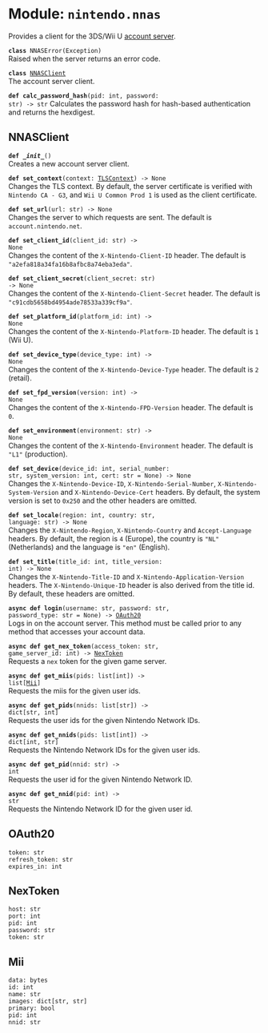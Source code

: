 
# Module: <code>nintendo.nnas</code>

Provides a client for the 3DS/Wii U [account server](https://github.com/Kinnay/NintendoClients/wiki/Account-Server).

<code>**class** NNASError(Exception)</code><br>
<span class="docs">Raised when the server returns an error code.</span>

<code>**class** [NNASClient](#nnasclient)</code><br>
<span class="docs">The account server client.</span>

<code>**def calc_password_hash**(pid: int, password: str) -> str</code>
<span class="docs">Calculates the password hash for hash-based authentication and returns the hexdigest.</span>

## NNASClient
<code>**def _\_init__**()</code><br>
<span class="docs">Creates a new account server client.</span>

<code>**def set_context**(context: [TLSContext](../common/tls#tlscontext)) -> None</code><br>
<span class="docs">Changes the TLS context. By default, the server certificate is verified with `Nintendo CA - G3`, and `Wii U Common Prod 1` is used as the client certificate.</span>

<code>**def set_url**(url: str) -> None</code><br>
<span class="docs">Changes the server to which requests are sent. The default is `account.nintendo.net`.</span>

<code>**def set_client_id**(client_id: str) -> None</code><br>
<span class="docs">Changes the content of the `X-Nintendo-Client-ID` header. The default is `"a2efa818a34fa16b8afbc8a74eba3eda"`.</span>

<code>**def set_client_secret**(client_secret: str) -> None</code><br>
<span class="docs">Changes the content of the `X-Nintendo-Client-Secret` header. The default is `"c91cdb5658bd4954ade78533a339cf9a"`.</span>

<code>**def set_platform_id**(platform_id: int) -> None</code><br>
<span class="docs">Changes the content of the `X-Nintendo-Platform-ID` header. The default is `1` (Wii U).</span>

<code>**def set_device_type**(device_type: int) -> None</code><br>
<span class="docs">Changes the content of the `X-Nintendo-Device-Type` header. The default is `2` (retail).</span>

<code>**def set_fpd_version**(version: int) -> None</code><br>
<span class="docs">Changes the content of the `X-Nintendo-FPD-Version` header. The default is `0`.</span>

<code>**def set_environment**(environment: str) -> None</code><br>
<span class="docs">Changes the content of the `X-Nintendo-Environment` header. The default is `"L1"` (production).</span>

<code>**def set_device**(device_id: int, serial_number: str, system_version: int, cert: str = None) -> None</code><br>
<span class="docs">Changes the `X-Nintendo-Device-ID`, `X-Nintendo-Serial-Number`, `X-Nintendo-System-Version` and `X-Nintendo-Device-Cert` headers. By default, the system version is set to `0x250` and the other headers are omitted.</span>

<code>**def set_locale**(region: int, country: str, language: str) -> None</code><br>
<span class="docs">Changes the `X-Nintendo-Region`, `X-Nintendo-Country` and `Accept-Language` headers. By default, the region is `4` (Europe), the country is `"NL"` (Netherlands) and the language is `"en"` (English).</span>

<code>**def set_title**(title_id: int, title_version: int) -> None</code><br>
<span class="docs">Changes the `X-Nintendo-Title-ID` and `X-Nintendo-Application-Version` headers. The `X-Nintendo-Unique-ID` header is also derived from the title id. By default, these headers are omitted.</span>

<code>**async def login**(username: str, password: str, password_type: str = None) -> [OAuth20](#oauth20)</code><br>
<span class="docs">Logs in on the account server. This method must be called prior to any method that accesses your account data.</span>

<code>**async def get_nex_token**(access_token: str, game_server_id: int) -> [NexToken](#nextoken)</code><br>
<span class="docs">Requests a `nex` token for the given game server.</span>

<code>**async def get_miis**(pids: list[int]) -> list[[Mii](#mii)]</code><br>
<span class="docs">Requests the miis for the given user ids.</span>

<code>**async def get_pids**(nnids: list[str]) -> dict[str, int]</code><br>
<span class="docs">Requests the user ids for the given Nintendo Network IDs.</span>

<code>**async def get_nnids**(pids: list[int]) -> dict[int, str]</code><br>
<span class="docs">Requests the Nintendo Network IDs for the given user ids.</span>

<code>**async def get_pid**(nnid: str) -> int</code><br>
<span class="docs">Requests the user id for the given Nintendo Network ID.</span>

<code>**async def get_nnid**(pid: int) -> str</code><br>
<span class="docs">Requests the Nintendo Network ID for the given user id.</span>

## OAuth20
`token: str`<br>
`refresh_token: str`<br>
`expires_in: int`

## NexToken
`host: str`<br>
`port: int`<br>
`pid: int`<br>
`password: str`<br>
`token: str`

## Mii
`data: bytes`<br>
`id: int`<br>
`name: str`<br>
`images: dict[str, str]`<br>
`primary: bool`<br>
`pid: int`<br>
`nnid: str`
